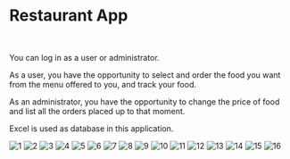 <h1>Restaurant App</h1>
<br>
<p>You can log in as a user or administrator.</p>
<p>As a user, you have the opportunity to select and order the food you want from the menu offered to you, and track your food.</p>
<p>As an administrator, you have the opportunity to change the price of food and list all the orders placed up to that moment.</p>
<p>Excel is used as database in this application.</p>

![1](https://user-images.githubusercontent.com/71061070/170770094-70182753-239e-4568-9925-373917be42d7.png)
![2](https://user-images.githubusercontent.com/71061070/170772280-3115b029-18b4-4756-b7f5-2486d0f6a445.png)
![3](https://user-images.githubusercontent.com/71061070/170772301-99862e38-a045-48e8-8e09-38468b06585e.png)
![4](https://user-images.githubusercontent.com/71061070/170772305-fa71be5c-2523-46fa-bd2b-eddb607c568e.png)
![5](https://user-images.githubusercontent.com/71061070/170772310-a77247c9-a9b6-4d1f-b411-fe8f0a2444dd.png)
![6](https://user-images.githubusercontent.com/71061070/170772314-3706b10e-dd9b-457f-9acb-6a8605bb0226.png)
![7](https://user-images.githubusercontent.com/71061070/170772318-c42087d8-e89e-4498-860c-c8d36820eff8.png)
![8](https://user-images.githubusercontent.com/71061070/170772320-1ff28e70-86d6-44e1-b927-03ca0ed79fb9.png)
![9](https://user-images.githubusercontent.com/71061070/170772323-428d3e41-8d4b-4cac-8f51-13406009cb4f.png)
![10](https://user-images.githubusercontent.com/71061070/170772326-62a884b4-30bb-46d6-a60e-810b78647083.png)
![11](https://user-images.githubusercontent.com/71061070/170772329-91ceb822-59d2-4e68-ab90-0c2854e18bc9.png)
![12](https://user-images.githubusercontent.com/71061070/170772332-3f4cd1e0-8632-475c-bbdb-950843dc7286.png)
![13](https://user-images.githubusercontent.com/71061070/170772333-3db168ec-d56b-4b5c-b126-45af1352ff46.png)
![14](https://user-images.githubusercontent.com/71061070/170772334-e9a11825-0dcc-468c-932b-969868afcda1.png)
![15](https://user-images.githubusercontent.com/71061070/170772337-a341ee37-30e5-4a23-a95e-05b141089947.png)
![16](https://user-images.githubusercontent.com/71061070/170772338-907fdc8c-259a-41ee-9ac2-3ddbaeddd3df.png)


